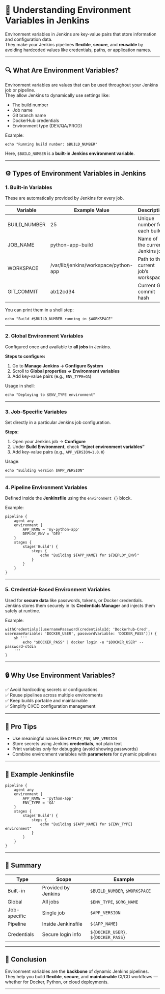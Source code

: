# 🌱 Understanding Environment Variables in Jenkins

Environment variables in Jenkins are key-value pairs that store information and configuration data.  
They make your Jenkins pipelines **flexible**, **secure**, and **reusable** by avoiding hardcoded values like credentials, paths, or application names.

---

## 🔍 What Are Environment Variables?

Environment variables are values that can be used throughout your Jenkins job or pipeline.  
They allow Jenkins to dynamically use settings like:

- The build number  
- Job name  
- Git branch name  
- DockerHub credentials  
- Environment type (DEV/QA/PROD)

Example:

```
echo "Running build number: $BUILD_NUMBER"
```

Here, `$BUILD_NUMBER` is a **built-in Jenkins environment variable**.

---

## ⚙️ Types of Environment Variables in Jenkins

### 1. Built-in Variables

These are automatically provided by Jenkins for every job.

| Variable      | Example Value                          | Description                        |
|----------------|----------------------------------------|------------------------------------|
| BUILD_NUMBER   | 25                                     | Unique number for each build       |
| JOB_NAME       | python-app-build                       | Name of the current Jenkins job    |
| WORKSPACE      | /var/lib/jenkins/workspace/python-app  | Path to the current job’s workspace |
| GIT_COMMIT     | ab12cd34                               | Current Git commit hash            |

You can print them in a shell step:

```
echo "Build #$BUILD_NUMBER running in $WORKSPACE"
```

---

### 2. Global Environment Variables

Configured once and available to **all jobs** in Jenkins.

**Steps to configure:**
1. Go to **Manage Jenkins → Configure System**  
2. Scroll to **Global properties → Environment variables**  
3. Add key-value pairs (e.g., `ENV_TYPE=QA`)

Usage in shell:

```
echo "Deploying to $ENV_TYPE environment"
```

---

### 3. Job-Specific Variables

Set directly in a particular Jenkins job configuration.

**Steps:**
1. Open your Jenkins job → **Configure**
2. Under **Build Environment**, check **“Inject environment variables”**
3. Add key-value pairs (e.g., `APP_VERSION=1.0.0`)

Usage:

```
echo "Building version $APP_VERSION"
```

---

### 4. Pipeline Environment Variables

Defined inside the **Jenkinsfile** using the `environment {}` block.

Example:

```
pipeline {
    agent any
    environment {
        APP_NAME = 'my-python-app'
        DEPLOY_ENV = 'DEV'
    }
    stages {
        stage('Build') {
            steps {
                echo "Building ${APP_NAME} for ${DEPLOY_ENV}"
            }
        }
    }
}
```

---

### 5. Credential-Based Environment Variables

Used for **secure data** like passwords, tokens, or Docker credentials.  
Jenkins stores them securely in its **Credentials Manager** and injects them safely at runtime.

Example:

```
withCredentials([usernamePassword(credentialsId: 'Dockerhub-Cred', usernameVariable: 'DOCKER_USER', passwordVariable: 'DOCKER_PASS')]) {
    sh '''
        echo "$DOCKER_PASS" | docker login -u "$DOCKER_USER" --password-stdin
    '''
}
```

---

## 🔒 Why Use Environment Variables?

✅ Avoid hardcoding secrets or configurations  
✅ Reuse pipelines across multiple environments  
✅ Keep builds portable and maintainable  
✅ Simplify CI/CD configuration management  

---

## 🧠 Pro Tips

- Use meaningful names like `DEPLOY_ENV`, `APP_VERSION`  
- Store secrets using Jenkins **credentials**, not plain text  
- Print variables *only* for debugging (avoid showing passwords)  
- Combine environment variables with **parameters** for dynamic pipelines  

---

## 📘 Example Jenkinsfile

```
pipeline {
    agent any
    environment {
        APP_NAME = 'python-app'
        ENV_TYPE = 'QA'
    }
    stages {
        stage('Build') {
            steps {
                echo "Building ${APP_NAME} for ${ENV_TYPE} environment"
            }
        }
    }
}
```

---

## 🧩 Summary

| Type         | Scope               | Example                    |
|---------------|---------------------|----------------------------|
| Built-in      | Provided by Jenkins | `$BUILD_NUMBER`, `$WORKSPACE` |
| Global        | All jobs            | `$ENV_TYPE`, `$ORG_NAME`   |
| Job-specific  | Single job          | `$APP_VERSION`             |
| Pipeline      | Inside Jenkinsfile  | `${APP_NAME}`              |
| Credentials   | Secure login info   | `${DOCKER_USER}`, `${DOCKER_PASS}` |

---

## 🚀 Conclusion

Environment variables are the **backbone** of dynamic Jenkins pipelines.  
They help you build **flexible**, **secure**, and **maintainable** CI/CD workflows — whether for Docker, Python, or cloud deployments.

---

